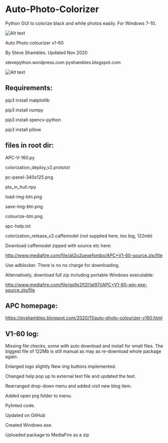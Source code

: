# Auto-Photo-Colorizer
Python GUI to colorize black and white photos easily.
For Windows 7-10.


![Alt text](https://i.postimg.cc/FFfFq0Jd/screenshot-2020-11-05-at-02-25-16.png "Optional title")


Auto Photo colourizer v1-60

By Steve Shambles. Updated Nov 2020

stevepython.wordpress.com
pyshambles.blogspot.com

![Alt text](https://i.postimg.cc/KzTN5Zh9/screenshot-2020-11-05-at-10-39-34.png "Optional title")

Requirements:
--------------
pip3 install matplotlib

pip3 install numpy

pip3 install opencv-python

pip3 install pillow


files in root dir:
------------------

APC-V-160.py

colorization_deploy_v2.prototxt

pc-panel-340x125.png

pts_in_hull.npy

load-img-btn.png

save-img-btn.png

colourize-btn.png

apc-help.txt

colorization_release_v2.caffemodel (not supplied here, too big, 122mb)

Download caffemodel zipped with source etc here:

http://www.mediafire.com/file/ali2o2uexefombo/APC+V1-60-source.zip/file

Use adblocker. There is no no charge for downloading.

Alternatively, download full zip including portable Windows executable:

http://www.mediafire.com/file/gs9x2lf2t1at97l/APC+V1-60-win-exe-source.zip/file


APC homepage:
-------------
https://pyshambles.blogspot.com/2020/11/auto-photo-colourizer-v160.html


V1-60 log:
----------
Missing file checks, some with auto download and install for small files.
The biggest file of 122Mb is still manual as may as re-download whole package again.

Enlarged logo slightly
New img buttons implemented.

Changed help pop up to external text file and updated the text.

Rearranged drop-down menu and added visit new blog item.

Added open prg folder to menu.

Pylinted code.

Updated on GitHub

Created Windows exe.

Uploaded package to MediaFire as a zip

